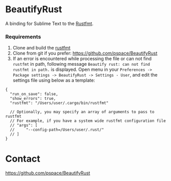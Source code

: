# BeautifyRust

A binding for Sublime Text to the [Rustfmt](https://github.com/rust-lang-nursery/rustfmt).


### Requirements

1. Clone and build the [rustfmt](https://github.com/rust-lang-nursery/rustfmt)
2. Clone from git if you prefer: https://github.com/pspace/BeautifyRust
3. If an error is encountered while processing the file or can not find `rustfmt` in path, following message `Beautify rust: can not find rustfmt in path.` is displayed. Open menu in your `Preferences -> Package settings -> BeautifyRust -> Settings - User`, and edit the settings file using below as a template:

```
{
  "run_on_save": false,
  "show_errors": true,
  "rustfmt": "/Users/user/.cargo/bin/rustfmt"

  // Optionally, you may specify an array of arguments to pass to rustfmt
  // For example, if you have a system wide rustfmt configuration file
  // "args": [
  //     "--config-path=/Users/user/.rust/"
  // ]
}
```

Contact
=======

https://github.com/pspace/BeautifyRust
